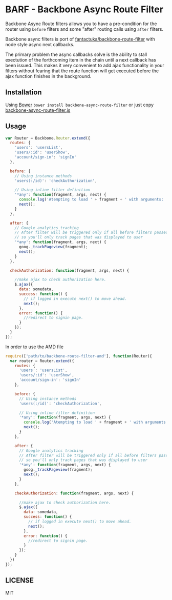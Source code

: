BARF - Backbone Async Route Filter
==================

Backbone Async Route filters allows you to have a pre-condition for the router using `before` filters and some
"after" routing calls using `after` filters.

Backbone async filters is port of [fantactuka/backbone-route-filter](https://github.com/fantactuka/backbone-route-filter) with node style async next callbacks.

The primary problem the async callbacks solve is the ability to stall exectution of the forthcoming item in the chain until a next callback has been issued. This makes it very convenient to add ajax functionality in your filters without fearing that the route function will get executed before the ajax function finishes in the background.

## Installation
Using [Bower](http://twitter.github.com/bower/) `bower install backbone-async-route-filter` or just copy [backbone-async-route-filter.js](https://raw.github.com/chirag04/backbone-async-route-filter/master/backbone-async-route-filter.js)

## Usage

```js
var Router = Backbone.Router.extend({
  routes: {
    'users': 'usersList',
    'users/:id': 'userShow',
    'account/sign-in': 'signIn'
  },

  before: {
    // Using instance methods
    'users(:/id)': 'checkAuthorization',

    // Using inline filter definition
    '*any': function(fragment, args, next) {
      console.log('Atempting to load ' + fragment + ' with arguments: ', args);
      next();
    }
  },

  after: {
    // Google analytics tracking
    // After filter will be triggered only if all before filters passed and action was triggered,
    // so you'll only track pages that was displayed to user
    '*any': function(fragment, args, next) {
      goog._trackPageview(fragment);
      next();
    }
  },

  checkAuthorization: function(fragment, args, next) {

    //make ajax to check authorization here.
    $.ajax({
      data: somedata,
      success: function() {
        // if logged in execute next() to move ahead.
        next();
      },
      error: function() {
        //redirect to signin page.
      }
    });
  }
});
```

In order to use the AMD file

```js
require(['path/to/backbone-route-filter-amd'], function(Router){
  var router = Router.extend({
    routes: {
      'users': 'usersList',
      'users/:id': 'userShow',
      'account/sign-in': 'signIn'
    },

    before: {
      // Using instance methods
      'users(:/id)': 'checkAuthorization',

      // Using inline filter definition
      '*any': function(fragment, args, next) {
        console.log('Atempting to load ' + fragment + ' with arguments: ', args);
        next();
      }
    },

    after: {
      // Google analytics tracking
      // After filter will be triggered only if all before filters passed and action was triggered,
      // so you'll only track pages that was displayed to user
      '*any': function(fragment, args, next) {
        goog._trackPageview(fragment);
        next();
      }
    },

    checkAuthorization: function(fragment, args, next) {

      //make ajax to check authorization here.
      $.ajax({
        data: somedata,
        success: function() {
          // if logged in execute next() to move ahead.
          next();
        },
        error: function() {
          //redirect to signin page.
        }
      });
    }
  })
});
```
## LICENSE

MIT
